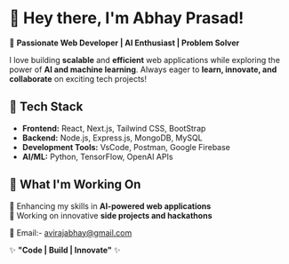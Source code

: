 # 👋 Hey there, I'm Abhay Prasad!  

🚀 **Passionate Web Developer | AI Enthusiast | Problem Solver**  

 I love building **scalable** and **efficient** web applications while 
exploring the power of **AI and machine learning**. 
Always eager to **learn, innovate, and collaborate** on exciting tech projects!  

## 🔧 Tech Stack  
- **Frontend:** React, Next.js, Tailwind CSS, BootStrap
- **Backend:** Node.js, Express.js, MongoDB, MySQL
- **Development Tools:** VsCode, Postman, Google Firebase
- **AI/ML:** Python, TensorFlow, OpenAI APIs  
 

## 📌 What I'm Working On  
🔹 Enhancing my skills in **AI-powered web applications**   
🔹 Working on innovative **side projects and hackathons**  


📩 Email:- avirajabhay@gmail.com 



✨ **"Code | Build | Innovate"** ✨  
